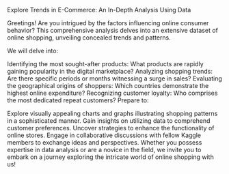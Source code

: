 Explore Trends in E-Commerce: An In-Depth Analysis Using Data

Greetings! Are you intrigued by the factors influencing online consumer behavior? This comprehensive analysis delves into an extensive dataset of online shopping, unveiling concealed trends and patterns.

We will delve into:

Identifying the most sought-after products: What products are rapidly gaining popularity in the digital marketplace?
Analyzing shopping trends: Are there specific periods or months witnessing a surge in sales?
Evaluating the geographical origins of shoppers: Which countries demonstrate the highest online expenditure?
Recognizing customer loyalty: Who comprises the most dedicated repeat customers?
Prepare to:

Explore visually appealing charts and graphs illustrating shopping patterns in a sophisticated manner.
Gain insights on utilizing data to comprehend customer preferences.
Uncover strategies to enhance the functionality of online stores.
Engage in collaborative discussions with fellow Kaggle members to exchange ideas and perspectives.
Whether you possess expertise in data analysis or are a novice in the field, we invite you to embark on a journey exploring the intricate world of online shopping with us!